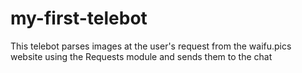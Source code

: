 # my-first-telebot

This telebot parses images at the user's request from the waifu.pics website using the Requests module and sends them to the chat
